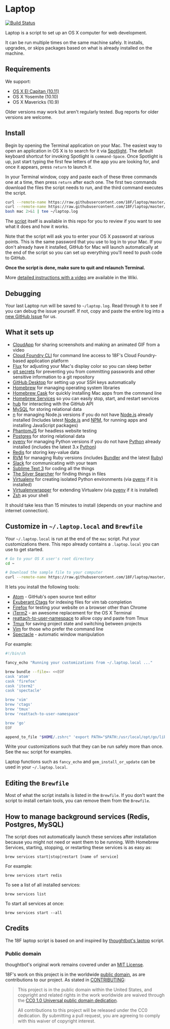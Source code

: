 Laptop
======
[![Build Status](https://travis-ci.org/18F/laptop.svg)](https://travis-ci.org/18F/laptop)

Laptop is a script to set up an OS X computer for web development.

It can be run multiple times on the same machine safely.
It installs, upgrades, or skips packages
based on what is already installed on the machine.

Requirements
------------

We support:

* [OS X El Capitan (10.11)](https://www.apple.com/osx/)
* OS X Yosemite (10.10)
* OS X Mavericks (10.9)

Older versions may work but aren't regularly tested. Bug reports for older
versions are welcome.

Install
-------

Begin by opening the Terminal application on your Mac. The easiest way to open
an application in OS X is to search for it via [Spotlight]. The default
keyboard shortcut for invoking Spotlight is `command-Space`. Once Spotlight
is up, just start typing the first few letters of the app you are looking for,
and once it appears, press `return` to launch it.

In your Terminal window, copy and paste each of these three commands one at a
time, then press `return` after each one. The first two commands download the
files the script needs to run, and the third command executes the script.

```sh
curl --remote-name https://raw.githubusercontent.com/18F/laptop/master/mac
curl --remote-name https://raw.githubusercontent.com/18F/laptop/master/Brewfile
bash mac 2>&1 | tee ~/laptop.log
```
The [script](https://github.com/18F/laptop/blob/master/mac) itself is
available in this repo for you to review if you want to see what it does
and how it works.

Note that the script will ask you to enter your OS X password at various
points. This is the same password that you use to log in to your Mac.
If you don't already have it installed, GitHub for Mac will launch
automatically at the end of the script so you can set up everything you'll
need to push code to GitHub.

**Once the script is done, make sure to quit and relaunch Terminal.**

More [detailed instructions with a video][video] are available in the Wiki.

[Spotlight]: https://support.apple.com/en-us/HT204014
[video]: https://github.com/18F/laptop/wiki/Detailed-installation-instructions-with-video

Debugging
---------

Your last Laptop run will be saved to `~/laptop.log`. Read through it to see if
you can debug the issue yourself. If not, copy and paste the entire log into a
[new GitHub Issue](https://github.com/18F/laptop/issues/new) for us.

What it sets up
---------------

* [CloudApp] for sharing screenshots and making an animated GIF from a video
* [Cloud Foundry CLI] for command line access to 18F's Cloud Foundry-based application platform
* [Flux] for adjusting your Mac's display color so you can sleep better
* [git secrets] for preventing you from committing passwords and other sensitive information to a git repository
* [GitHub Desktop] for setting up your SSH keys automatically
* [Homebrew] for managing operating system libraries
* [Homebrew Cask] for quickly installing Mac apps from the command line
* [Homebrew Services] so you can easily stop, start, and restart services
* [hub] for interacting with the GitHub API
* [MySQL] for storing relational data
* [n] for managing Node.js versions if you do not have [Node.js] already installed (Includes latest [Node.js] and [NPM], for running apps and installing JavaScript packages)
* [PhantomJS] for headless website testing
* [Postgres] for storing relational data
* [pyenv] for managing Python versions if you do not have [Python] already installed (includes the latest 3.x [Python])
* [Redis] for storing key-value data
* [RVM] for managing Ruby versions (includes [Bundler] and the latest [Ruby])
* [Slack] for communicating with your team
* [Sublime Text 3] for coding all the things
* [The Silver Searcher] for finding things in files
* [Virtualenv] for creating isolated Python environments (via [pyenv] if it is installed)
* [Virtualenvwrapper] for extending Virtualenv (via [pyenv] if it is installed)
* [Zsh] as your shell

[Bundler]: http://bundler.io/
[CloudApp]: http://getcloudapp.com/
[Cloud Foundry CLI]: https://github.com/cloudfoundry/cli
[Flux]: https://justgetflux.com/
[git secrets]: https://github.com/awslabs/git-secrets
[GitHub Desktop]: https://desktop.github.com/
[Homebrew]: http://brew.sh/
[Homebrew Cask]: http://caskroom.io/
[Homebrew Services]: https://github.com/Homebrew/homebrew-services
[hub]: https://github.com/github/hub
[MySQL]: https://www.mysql.com/
[n]: https://github.com/tj/n
[Node.js]: http://nodejs.org/
[NPM]: https://www.npmjs.org/
[PhantomJS]: http://phantomjs.org/
[Postgres]: http://www.postgresql.org/
[Python]: https://www.python.org/
[pyenv]: https://github.com/yyuu/pyenv/
[Redis]: http://redis.io/
[Ruby]: https://www.ruby-lang.org/en/
[RVM]: https://github.com/wayneeseguin/rvm
[Slack]: https://slack.com/
[Sublime Text 3]: http://www.sublimetext.com/3
[The Silver Searcher]: https://github.com/ggreer/the_silver_searcher
[Virtualenv]: https://virtualenv.pypa.io/en/latest/
[Virtualenvwrapper]: http://virtualenvwrapper.readthedocs.org/en/latest/#
[Zsh]: http://www.zsh.org/

It should take less than 15 minutes to install (depends on your machine and
internet connection).

Customize in `~/.laptop.local` and `Brewfile`
---------------------------------------------

Your `~/.laptop.local` is run at the end of the `mac` script.
Put your customizations there. This repo already contains a `.laptop.local`
you can use to get started.

```sh
# Go to your OS X user's root directory
cd ~

# Download the sample file to your computer
curl --remote-name https://raw.githubusercontent.com/18F/laptop/master/.laptop.local
```

It lets you install the following tools:

* [Atom] - GitHub's open source text editor
* [Exuberant Ctags] for indexing files for vim tab completion
* [Firefox] for testing your website on a browser other than Chrome
* [iTerm2] - an awesome replacement for the OS X Terminal
* [reattach-to-user-namespace] to allow copy and paste from Tmux
* [Tmux] for saving project state and switching between projects
* [Vim] for those who prefer the command line
* [Spectacle] - automatic window manipulation

[Atom]: https://atom.io/
[Exuberant Ctags]: http://ctags.sourceforge.net/
[Firefox]: https://www.mozilla.org/en-US/firefox/new/
[iTerm2]: http://iterm2.com/
[reattach-to-user-namespace]: https://github.com/ChrisJohnsen/tmux-MacOSX-pasteboard
[Tmux]: http://tmux.sourceforge.net/
[Vim]: http://www.vim.org/
[Spectacle]: https://www.spectacleapp.com/

For example:

```sh
#!/bin/sh

fancy_echo "Running your customizations from ~/.laptop.local ..."

brew bundle --file=- <<EOF
cask 'atom'
cask 'firefox'
cask 'iterm2'
cask 'spectacle'

brew 'vim'
brew 'ctags'
brew 'tmux'
brew 'reattach-to-user-namespace'

brew 'go'
EOF

append_to_file "$HOME/.zshrc" 'export PATH="$PATH:/usr/local/opt/go/libexec/bin"'
```

Write your customizations such that they can be run safely more than once.
See the `mac` script for examples.

Laptop functions such as `fancy_echo` and `gem_install_or_update` can be used
in your `~/.laptop.local`.

Editing the `Brewfile`
----------------------
Most of what the script installs is listed in the `Brewfile`. If you don't want
the script to install certain tools, you can remove them from the `Brewfile`.


How to manage background services (Redis, Postgres, MySQL)
----------------------------------------------------------
The script does not automatically launch these services after installation
because you might not need or want them to be running. With Homebrew Services,
starting, stopping, or restarting these services is as easy as:

```
brew services start|stop|restart [name of service]
```

For example:

```
brew services start redis
```

To see a list of all installed services:

```
brew services list
```

To start all services at once:

```
brew services start --all
```

Credits
-------

The 18F laptop script is based on and inspired by
[thoughtbot's laptop](https://github.com/thoughtbot/laptop) script.

### Public domain

thoughtbot's original work remains covered under an [MIT License](https://github.com/thoughtbot/laptop/blob/c997c4fb5a986b22d6c53214d8f219600a4561ee/LICENSE).

18F's work on this project is in the worldwide [public domain](LICENSE.md), as are contributions to our project. As stated in [CONTRIBUTING](CONTRIBUTING.md):

> This project is in the public domain within the United States, and copyright and related rights in the work worldwide are waived through the [CC0 1.0 Universal public domain dedication](https://creativecommons.org/publicdomain/zero/1.0/).
>
> All contributions to this project will be released under the CC0 dedication. By submitting a pull request, you are agreeing to comply with this waiver of copyright interest.
